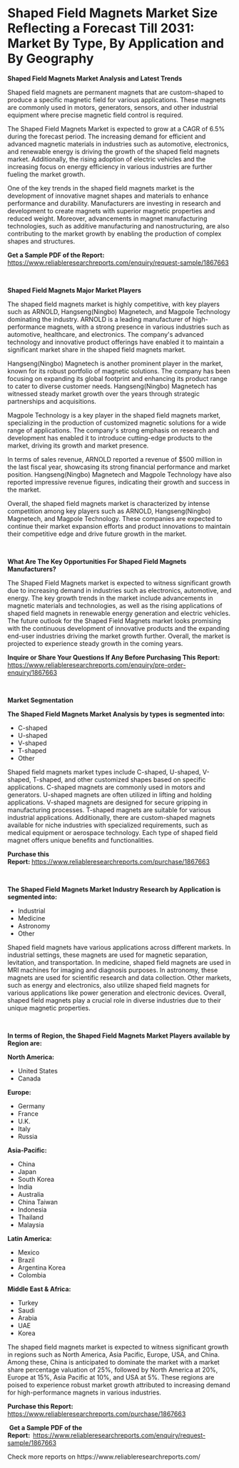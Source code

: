 <p><h1>Shaped Field Magnets Market Size Reflecting a Forecast Till 2031: Market By Type, By Application and By Geography</h1></p><p><strong>Shaped Field Magnets Market Analysis and Latest Trends</strong></p>
<p><p>Shaped field magnets are permanent magnets that are custom-shaped to produce a specific magnetic field for various applications. These magnets are commonly used in motors, generators, sensors, and other industrial equipment where precise magnetic field control is required.</p><p>The Shaped Field Magnets Market is expected to grow at a CAGR of 6.5% during the forecast period. The increasing demand for efficient and advanced magnetic materials in industries such as automotive, electronics, and renewable energy is driving the growth of the shaped field magnets market. Additionally, the rising adoption of electric vehicles and the increasing focus on energy efficiency in various industries are further fueling the market growth.</p><p>One of the key trends in the shaped field magnets market is the development of innovative magnet shapes and materials to enhance performance and durability. Manufacturers are investing in research and development to create magnets with superior magnetic properties and reduced weight. Moreover, advancements in magnet manufacturing technologies, such as additive manufacturing and nanostructuring, are also contributing to the market growth by enabling the production of complex shapes and structures.</p></p>
<p><strong>Get a Sample PDF of the Report:&nbsp;</strong> <a href="https://www.reliableresearchreports.com/enquiry/request-sample/1867663">https://www.reliableresearchreports.com/enquiry/request-sample/1867663</a></p>
<p>&nbsp;</p>
<p><strong>Shaped Field Magnets Major Market Players</strong></p>
<p><p>The shaped field magnets market is highly competitive, with key players such as ARNOLD, Hangseng(Ningbo) Magnetech, and Magpole Technology dominating the industry. ARNOLD is a leading manufacturer of high-performance magnets, with a strong presence in various industries such as automotive, healthcare, and electronics. The company's advanced technology and innovative product offerings have enabled it to maintain a significant market share in the shaped field magnets market.</p><p>Hangseng(Ningbo) Magnetech is another prominent player in the market, known for its robust portfolio of magnetic solutions. The company has been focusing on expanding its global footprint and enhancing its product range to cater to diverse customer needs. Hangseng(Ningbo) Magnetech has witnessed steady market growth over the years through strategic partnerships and acquisitions.</p><p>Magpole Technology is a key player in the shaped field magnets market, specializing in the production of customized magnetic solutions for a wide range of applications. The company's strong emphasis on research and development has enabled it to introduce cutting-edge products to the market, driving its growth and market presence.</p><p>In terms of sales revenue, ARNOLD reported a revenue of $500 million in the last fiscal year, showcasing its strong financial performance and market position. Hangseng(Ningbo) Magnetech and Magpole Technology have also reported impressive revenue figures, indicating their growth and success in the market.</p><p>Overall, the shaped field magnets market is characterized by intense competition among key players such as ARNOLD, Hangseng(Ningbo) Magnetech, and Magpole Technology. These companies are expected to continue their market expansion efforts and product innovations to maintain their competitive edge and drive future growth in the market.</p></p>
<p>&nbsp;</p>
<p><strong>What Are The Key Opportunities For Shaped Field Magnets Manufacturers?</strong></p>
<p><p>The Shaped Field Magnets market is expected to witness significant growth due to increasing demand in industries such as electronics, automotive, and energy. The key growth trends in the market include advancements in magnetic materials and technologies, as well as the rising applications of shaped field magnets in renewable energy generation and electric vehicles. The future outlook for the Shaped Field Magnets market looks promising with the continuous development of innovative products and the expanding end-user industries driving the market growth further. Overall, the market is projected to experience steady growth in the coming years.</p></p>
<p><strong>Inquire or Share Your Questions If Any Before Purchasing This Report:</strong> <a href="https://www.reliableresearchreports.com/enquiry/pre-order-enquiry/1867663">https://www.reliableresearchreports.com/enquiry/pre-order-enquiry/1867663</a></p>
<p>&nbsp;</p>
<p><strong>Market Segmentation</strong></p>
<p><strong>The Shaped Field Magnets Market Analysis by types is segmented into:</strong></p>
<p><ul><li>C-shaped</li><li>U-shaped</li><li>V-shaped</li><li>T-shaped</li><li>Other</li></ul></p>
<p><p>Shaped field magnets market types include C-shaped, U-shaped, V-shaped, T-shaped, and other customized shapes based on specific applications. C-shaped magnets are commonly used in motors and generators. U-shaped magnets are often utilized in lifting and holding applications. V-shaped magnets are designed for secure gripping in manufacturing processes. T-shaped magnets are suitable for various industrial applications. Additionally, there are custom-shaped magnets available for niche industries with specialized requirements, such as medical equipment or aerospace technology. Each type of shaped field magnet offers unique benefits and functionalities.</p></p>
<p><strong>Purchase this Report:&nbsp;</strong><a href="https://www.reliableresearchreports.com/purchase/1867663">https://www.reliableresearchreports.com/purchase/1867663</a></p>
<p>&nbsp;</p>
<p><strong>The Shaped Field Magnets Market Industry Research by Application is segmented into:</strong></p>
<p><ul><li>Industrial</li><li>Medicine</li><li>Astronomy</li><li>Other</li></ul></p>
<p><p>Shaped field magnets have various applications across different markets. In industrial settings, these magnets are used for magnetic separation, levitation, and transportation. In medicine, shaped field magnets are used in MRI machines for imaging and diagnosis purposes. In astronomy, these magnets are used for scientific research and data collection. Other markets, such as energy and electronics, also utilize shaped field magnets for various applications like power generation and electronic devices. Overall, shaped field magnets play a crucial role in diverse industries due to their unique magnetic properties.</p></p>
<p>&nbsp;</p>
<p><strong>In terms of Region, the Shaped Field Magnets Market Players available by Region are:</strong></p>
<p>
    <p> <strong> North America: </strong>
        <ul>
            <li>United States</li>
            <li>Canada</li>
        </ul>
        </p> 
    <p> <strong> Europe: </strong>
        <ul>
            <li>Germany</li>
            <li>France</li>
            <li>U.K.</li>
            <li>Italy</li>
            <li>Russia</li>
        </ul>
        </p> 
    <p> <strong> Asia-Pacific: </strong>
        <ul>
            <li>China</li>
            <li>Japan</li>
            <li>South Korea</li>
            <li>India</li>
            <li>Australia</li>
            <li>China Taiwan</li>
            <li>Indonesia</li>
            <li>Thailand</li>
            <li>Malaysia</li>
        </ul>
        </p> 
    <p> <strong> Latin America: </strong>
        <ul>
            <li>Mexico</li>
            <li>Brazil</li>
            <li>Argentina Korea</li>
            <li>Colombia</li>
        </ul>
        </p> 
    <p> <strong> Middle East & Africa: </strong>
        <ul>
            <li>Turkey</li>
            <li>Saudi</li>
            <li>Arabia</li>
            <li>UAE</li>
            <li>Korea</li>
        </ul>
    </p>
    </p>
<p><p>The shaped field magnets market is expected to witness significant growth in regions such as North America, Asia Pacific, Europe, USA, and China. Among these, China is anticipated to dominate the market with a market share percentage valuation of 25%, followed by North America at 20%, Europe at 15%, Asia Pacific at 10%, and USA at 5%. These regions are poised to experience robust market growth attributed to increasing demand for high-performance magnets in various industries.</p></p>
<p><strong>Purchase this Report: </strong><a href="https://www.reliableresearchreports.com/purchase/1867663">https://www.reliableresearchreports.com/purchase/1867663</a></p>
<p>&nbsp;<strong>Get a Sample PDF of the Report:&nbsp;&nbsp;</strong><a href="https://www.reliableresearchreports.com/enquiry/request-sample/1867663">https://www.reliableresearchreports.com/enquiry/request-sample/1867663</a></p>
<p><strong></strong></p>
<p>Check more reports on https://www.reliableresearchreports.com/</p>
